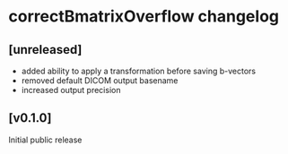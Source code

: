 # correctBmatrixOverflow changelog

## [unreleased]
- added ability to apply a transformation before saving b-vectors
- removed default DICOM output basename
- increased output precision

## [v0.1.0]
Initial public release
